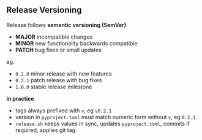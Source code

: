 ## Release Versioning

Release follows **semantic versioning (SemVer)**  
- **MAJOR** incompatible changes  
- **MINOR** new functionality backwards compatible  
- **PATCH** bug fixes or small updates  

eg.  
- `0.2.0` minor release with new features  
- `0.2.1` patch release with bug fixes  
- `1.0.0` stable release milestone  

**in practice**  
- tags always prefixed with `v`, eg `v0.2.1`  
- version in `pyproject.toml` must match numeric form without `v`, eg `0.2.1`  
- `release.sh` keeps values in sync, updates `pyproject.toml`, commits if required, applies git tag  
